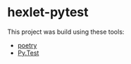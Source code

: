 # hexlet-pytest

This project was build using these tools:
- [poetry](https://poetry.eustace.io/)
- [Py.Test](https://pytest.org)     
